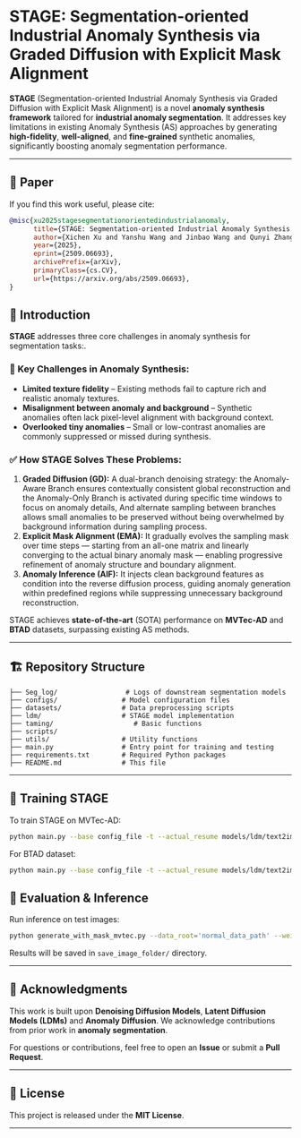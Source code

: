 # STAGE: Segmentation-oriented Industrial Anomaly Synthesis via Graded Diffusion with Explicit Mask Alignment

**STAGE** (Segmentation-oriented Industrial Anomaly Synthesis via Graded Diffusion with Explicit Mask Alignment) is a novel **anomaly synthesis framework** tailored for **industrial anomaly segmentation**. It addresses key limitations in existing Anomaly Synthesis (AS) approaches by generating **high-fidelity**, **well-aligned**, and **fine-grained** synthetic anomalies, significantly boosting anomaly segmentation performance.

---

## 📄 Paper

If you find this work useful, please cite:
```bibtex
@misc{xu2025stagesegmentationorientedindustrialanomaly,
      title={STAGE: Segmentation-oriented Industrial Anomaly Synthesis via Graded Diffusion with Explicit Mask Alignment}, 
      author={Xichen Xu and Yanshu Wang and Jinbao Wang and Qunyi Zhang and Xiaoning Lei and Guoyang Xie and Guannan Jiang and Zhichao Lu},
      year={2025},
      eprint={2509.06693},
      archivePrefix={arXiv},
      primaryClass={cs.CV},
      url={https://arxiv.org/abs/2509.06693}, 
}
```
## 📌 Introduction
**STAGE** addresses three core challenges in anomaly synthesis for segmentation tasks:.

### 🔹 Key Challenges in Anomaly Synthesis:
- **Limited texture fidelity** – Existing methods fail to capture rich and realistic anomaly textures.
- **Misalignment between anomaly and background** – Synthetic anomalies often lack pixel-level alignment with background context.
- **Overlooked tiny anomalies** – Small or low-contrast anomalies are commonly suppressed or missed during synthesis.

### ✅ How STAGE Solves These Problems:
1. **Graded Diffusion (GD):** A dual-branch denoising strategy: the Anomaly-Aware Branch ensures contextually consistent global reconstruction and the Anomaly-Only Branch is activated during specific time windows to focus on anomaly details, And alternate sampling between branches allows small anomalies to be preserved without being overwhelmed by background information during sampling process. 
2. **Explicit Mask Alignment (EMA):** It gradually evolves the sampling mask over time steps — starting from an all-one matrix and linearly converging to the actual binary anomaly mask — enabling progressive refinement of anomaly structure and boundary alignment.
3. **Anomaly Inference (AIF):** It injects clean background features as condition into the reverse diffusion process, guiding anomaly generation within predefined regions while suppressing unnecessary background reconstruction.

STAGE achieves **state-of-the-art** (SOTA) performance on **MVTec-AD** and **BTAD** datasets, surpassing existing AS methods.

---


## 🏗️ Repository Structure
```
├── Seg_log/                 # Logs of downstream segmentation models
├── configs/                # Model configuration files
├── datasets/               # Data preprocessing scripts
├── ldm/                    # STAGE model implementation
├── taming/                    # Basic functions
├── scripts/                
├── utils/                  # Utility functions
├── main.py                 # Entry point for training and testing
├── requirements.txt        # Required Python packages
├── README.md               # This file
```

---

## 🚀 Training STAGE
To train STAGE on MVTec-AD:

```bash
python main.py --base config_file -t --actual_resume models/ldm/text2img-large/model.ckpt -n test --gpus 0, --init_word "word"  --mvtec_path='mvtec_data_path/'  --log_folder "save_log_path" 
```
For BTAD dataset:
```bash
python main.py --base config_file -t --actual_resume models/ldm/text2img-large/model.ckpt -n test --gpus 0, --init_word "word"  --mvtec_path='btad_data_path/'  --log_folder "save_log_path" 
```


## 🧐 Evaluation & Inference
Run inference on test images:

```bash
python generate_with_mask_mvtec.py --data_root='normal_data_path' --weight_idx weight_param --sample_name='save_image_folder' --init_word "word" --anomaly_name='save_image_subfolder' --pt_path='weight_path/' --mask_path='mask_path/'
```

Results will be saved in `save_image_folder/` directory.

---


## 📢 Acknowledgments
This work is built upon **Denoising Diffusion Models**, **Latent Diffusion Models (LDMs)** and **Anomaly Diffusion**. We acknowledge contributions from prior work in **anomaly segmentation**.

For questions or contributions, feel free to open an **Issue** or submit a **Pull Request**.

---

## 📜 License
This project is released under the **MIT License**.

---
